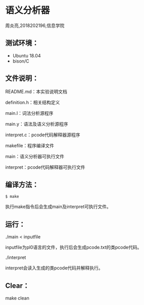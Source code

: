 # 语义分析器

周炎亮,2018202196,信息学院

## 测试环境：

- Ubuntu 18.04
- bison/C

## 文件说明：

README.md：本实验说明文档

definition.h：相关结构定义

main.l：词法分析源程序

main.y：语法及语义分析源程序

interpret.c：pcode代码解释器源程序

makefile：程序编译文件

main：语义分析器可执行文件

interpret：pcode代码解释器可执行文件

## 编译方法：

```shell
$ make
```

执行make指令后会生成main及interpret可执行文件。

## 运行：

./main < inputfile

inputfile为pl0语言的文件，执行后会生成pcode.txt的类pcode代码。

./interpret

interpret会读入生成的类pcode代码并解释执行。

## Clear：

make clean